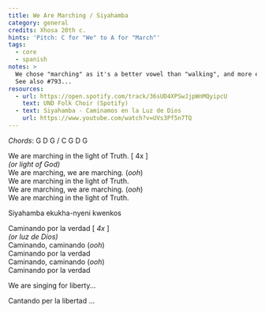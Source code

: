 ```yaml
---
title: We Are Marching / Siyahamba
category: general
credits: Xhosa 20th c.
hints: 'Pitch: C for "We" to A for "March"'
tags:
  - core
  - spanish
notes: >
  We chose "marching" as it's a better vowel than "walking", and more emphatic.
  See also #793...
resources:
  - url: https://open.spotify.com/track/36sUD4XPSwJjpWnMQyipcU
    text: UND Folk Choir (Spotify)
  - text: Siyahamba - Caminamos en la Luz de Dios
    url: https://www.youtube.com/watch?v=UVs3Pf5n7TQ
---
```

*Chords*: G D G / C G D G

We are marching in the light of Truth. \[ 4x ]\
   *(or light of God)*\
We are marching, we are marching. (*ooh*)\
We are marching in the light of Truth.\
We are marching, we are marching. (*ooh*)\
We are marching in the light of Truth.  

Siyahamba ekukha-nyeni kwenkos  

Caminando por la verdad [ *4x* ]\
    *(or luz de Díos)*\
Caminando, caminando (*ooh*)\
Caminando por la verdad\
Caminando, caminando (*ooh*)\
Caminando por la verdad  

We are singing for liberty...

Cantando per la libertad ...
